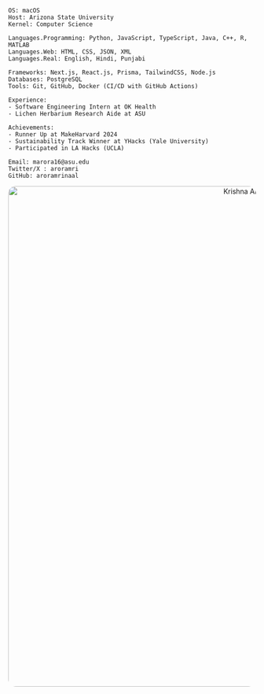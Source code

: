 ```
OS: macOS  
Host: Arizona State University  
Kernel: Computer Science

Languages.Programming: Python, JavaScript, TypeScript, Java, C++, R, MATLAB  
Languages.Web: HTML, CSS, JSON, XML  
Languages.Real: English, Hindi, Punjabi

Frameworks: Next.js, React.js, Prisma, TailwindCSS, Node.js  
Databases: PostgreSQL  
Tools: Git, GitHub, Docker (CI/CD with GitHub Actions)

Experience:
- Software Engineering Intern at OK Health
- Lichen Herbarium Research Aide at ASU

Achievements:
- Runner Up at MakeHarvard 2024
- Sustainability Track Winner at YHacks (Yale University)
- Participated in LA Hacks (UCLA)

Email: marora16@asu.edu
Twitter/X : aroramri
GitHub: aroramrinaal
```
<div align="center">
  <img src="https://github.com/user-attachments/assets/9344ffe1-a7e6-4e90-bcee-e5f3ab84c1d8" alt="Krishna Arjun wallpaper" width="1018" style="border-radius: 15px;"/>
</div>

